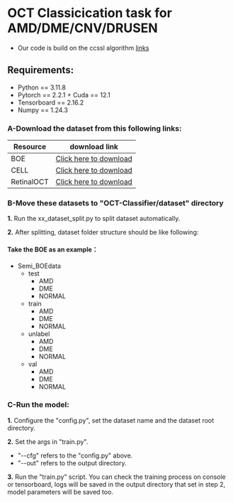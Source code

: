 # OCT Classicication task for AMD/DME/CNV/DRUSEN
 - Our code is build on the ccssl algorithm [links](https://github.com/TencentYoutuResearch/Classification-SemiCLS)
## Requirements:
  * Python == 3.11.8
  * Pytorch == 2.2.1 + Cuda == 12.1
  * Tensorboard == 2.16.2
  * Numpy == 1.24.3
### A-Download the dataset from this following links:
  | Resource | download link |
  | -------- | -------- |
  | BOE    | [Click here to download](https://people.duke.edu/~sf59/Srinivasan_BOE_2014_dataset.htm) |
  | CELL    | [Click here to download](https://www.kaggle.com/datasets/paultimothymooney/kermany2018) |
  | RetinalOCT    | [Click here to download](https://www.kaggle.com/datasets/obulisainaren/retinal-oct-c8) |
### B-Move these datasets to "OCT-Classifier/dataset" directory
  **1.**  Run the xx_dataset_split.py to split dataset automatically.
  
  **2.**  After splitting, dataset folder structure should be like following:
  #### Take the BOE as an example：
  - Semi_BOEdata
    - test
      - AMD
      - DME
      - NORMAL
    - train
      - AMD
      - DME
      - NORMAL
    - unlabel
      - AMD
      - DME
      - NORMAL
    - val
      - AMD
      - DME
      - NORMAL
### C-Run the model:
  **1.** Configure the "config.py", set the dataset name and the dataset root directory.

  **2.** Set the args in "train.py". 
   - "--cfg" refers to the "config.py" above.
   - "--out" refers to the output directory.

  **3.** Run the "train.py" script. You can check the training process on console or tensorboard, logs will be saved in the output directory that set in step 2, model parameters will be saved too.
 
